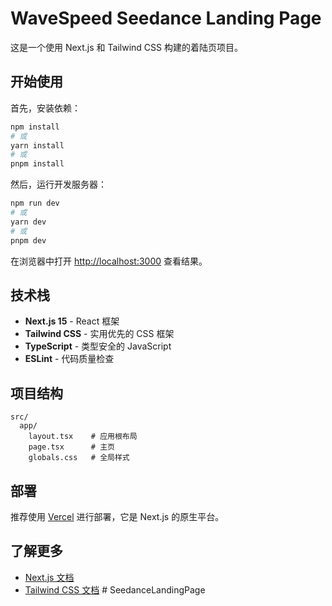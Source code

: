 # WaveSpeed Seedance Landing Page

这是一个使用 Next.js 和 Tailwind CSS 构建的着陆页项目。

## 开始使用

首先，安装依赖：

```bash
npm install
# 或
yarn install
# 或
pnpm install
```

然后，运行开发服务器：

```bash
npm run dev
# 或
yarn dev
# 或
pnpm dev
```

在浏览器中打开 [http://localhost:3000](http://localhost:3000) 查看结果。

## 技术栈

- **Next.js 15** - React 框架
- **Tailwind CSS** - 实用优先的 CSS 框架
- **TypeScript** - 类型安全的 JavaScript
- **ESLint** - 代码质量检查

## 项目结构

```
src/
  app/
    layout.tsx    # 应用根布局
    page.tsx      # 主页
    globals.css   # 全局样式
```

## 部署

推荐使用 [Vercel](https://vercel.com) 进行部署，它是 Next.js 的原生平台。

## 了解更多

- [Next.js 文档](https://nextjs.org/docs)
- [Tailwind CSS 文档](https://tailwindcss.com/docs) # SeedanceLandingPage
